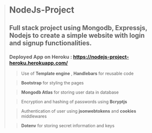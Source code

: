 ># NodeJs-Project
>## Full stack project using Mongodb, Expressjs, Nodejs to create a simple website with login and signup functionalities.
>### Deployed App on Heroku : https://nodejs-project-heroku.herokuapp.com/
>
>>Use of **Template engine** , **Handlebars** for reusable code
>
>>**Bootstrap** for styling the pages
>
>>**Mongodb Atlas** for storing user data in database
>
>>Encryption and hashing of passwords using **Bcryptjs**
>
>>Authentication of user using **jsonwebtokens** and **cookies** middlewares
>
>>**Dotenv** for storing secret information and keys


